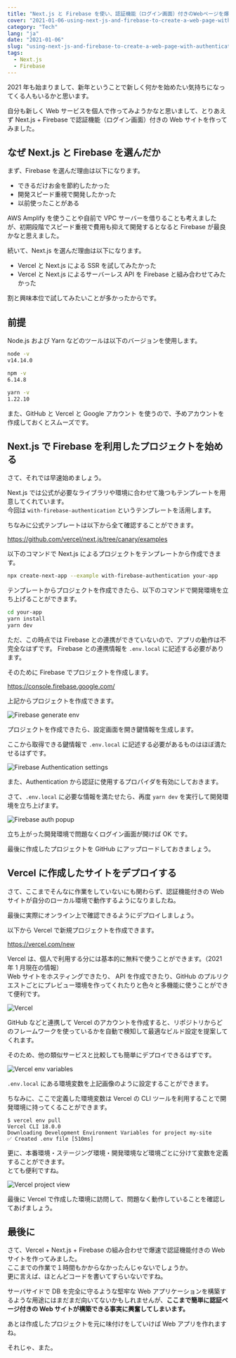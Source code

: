```yaml
---
title: "Next.js と Firebase を使い、認証機能（ログイン画面）付きのWebページを爆速で構築する"
cover: "2021-01-06-using-next-js-and-firebase-to-create-a-web-page-with-authentication-function/header.png"
category: "Tech"
lang: "ja"
date: "2021-01-06"
slug: "using-next-js-and-firebase-to-create-a-web-page-with-authentication-function"
tags:
  - Next.js
  - Firebase
---
```


2021 年も始まりまして、新年ということで新しく何かを始めたい気持ちになってくる人もいるかと思います。

自分も新しく Web サービスを個人で作ってみようかなと思いまして、とりあえず Next.js + Firebase で認証機能（ログイン画面）付きの Web サイトを作ってみました。

## なぜ Next.js と Firebase を選んだか

まず、Firebase を選んだ理由は以下になります。

- できるだけお金を節約したかった
- 開発スピード重視で開発したかった
- 以前使ったことがある

AWS Amplify を使うことや自前で VPC サーバーを借りることも考えましたが、初期段階でスピード重視で費用も抑えて開発するとなると Firebase が最良かなと思えました。

続いて、Next.js を選んだ理由は以下になります。

- Vercel と Next.js による SSR を試してみたかった
- Vercel と Next.js によるサーバーレス API を Firebase と組み合わせてみたかった

割と興味本位で試してみたいことが多かったからです。

## 前提

Node.js および Yarn などのツールは以下のバージョンを使用します。

```bash
node -v
v14.14.0

npm -v
6.14.8

yarn -v
1.22.10
```

また、GitHub と Vercel と Google アカウント を使うので、予めアカウントを作成しておくとスムーズです。

## Next.js で Firebase を利用したプロジェクトを始める

さて、それでは早速始めましょう。

Next.js では公式が必要なライブラリや環境に合わせて幾つもテンプレートを用意してくれています。  
今回は `with-firebase-authentication` というテンプレートを活用します。

ちなみに公式テンプレートは以下から全て確認することができます。

https://github.com/vercel/next.js/tree/canary/examples

以下のコマンドで Next.js によるプロジェクトをテンプレートから作成できます。

```bash
npx create-next-app --example with-firebase-authentication your-app
```

テンプレートからプロジェクトを作成できたら、以下のコマンドで開発環境を立ち上げることができます。

```bash
cd your-app
yarn install
yarn dev
```

ただ、この時点では Firebase との連携ができていないので、アプリの動作は不完全なはずです。
Firebase との連携情報を `.env.local` に記述する必要があります。

そのために Firebase でプロジェクトを作成します。

https://console.firebase.google.com/

上記からプロジェクトを作成できます。

![Firebase generate env](Firebase-generate-env.png)

プロジェクトを作成できたら、設定画面を開き鍵情報を生成します。

ここから取得できる鍵情報で `.env.local` に記述する必要があるものはほぼ満たせるはずです。

![Firebase Authentication settings](Firebase-Authentication-settings.png)

また、Authentication から認証に使用するプロパイダを有効にしておきます。

さて、`.env.local` に必要な情報を満たせたら、再度 `yarn dev` を実行して開発環境を立ち上げます。

![Firebase auth popup](Firebase-auth-popup.png)

立ち上がった開発環境で問題なくログイン画面が開けば OK です。

最後に作成したプロジェクトを GitHub にアップロードしておきましょう。

## Vercel に作成したサイトをデプロイする

さて、ここまでそんなに作業をしていないにも関わらず、認証機能付きの Web サイトが自分のローカル環境で動作するようになりましたね。

最後に実際にオンライン上で確認できるようにデプロイしましょう。

以下から Vercel で新規プロジェクトを作成できます。

https://vercel.com/new

Vercel は、個人で利用する分には基本的に無料で使うことができます。（2021 年 1 月現在の情報）  
Web サイトをホスティングできたり、 API を作成できたり、GitHub のプルリクエストごとにプレビュー環境を作ってくれたりと色々と多機能に使うことができて便利です。

![Vercel](Vercel-new.png)

GitHub などと連携して Vercel のアカウントを作成すると、リポジトリからどのフレームワークを使っているかを自動で検知して最適なビルド設定を提案してくれます。

そのため、他の類似サービスと比較しても簡単にデプロイできるはずです。

![Vercel env variables](Vercel-env-variables.png)

`.env.local` にある環境変数を上記画像のように設定することができます。

ちなみに、ここで定義した環境変数は Vercel の CLI ツールを利用することで開発環境に持ってくることができます。

```
$ vercel env pull
Vercel CLI 18.0.0
Downloading Development Environment Variables for project my-site
✅ Created .env file [510ms]
```

更に、本番環境・ステージング環境・開発環境など環境ごとに分けて変数を定義することができます。  
とても便利ですね。

![Vercel project view](Vercel-project-view.png)

最後に Vercel で作成した環境に訪問して、問題なく動作していることを確認してあげましょう。

## 最後に

さて、Vercel + Next.js + Firebase の組み合わせで爆速で認証機能付きの Web サイトを作ってみました。  
ここまでの作業で１時間もかからなかったんじゃないでしょうか。  
更に言えば、ほとんどコードを書いてすらいないですね。

サーバサイドで DB を完全に守るような堅牢な Web アプリケーションを構築するような用途にはまだまだ向いてないかもしれませんが、**ここまで簡単に認証ページ付きの Web サイトが構築できる事実に興奮してしまいます。**

あとは作成したプロジェクトを元に味付けをしていけば Web アプリを作れますね。

それじゃ、また。
